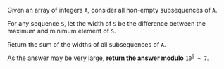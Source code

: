 Given an array of integers `A`, consider all non-empty subsequences of `A`.

For any sequence `S`, let the width of `S` be the difference between the maximum and minimum element of `S`.

Return the sum of the widths of all subsequences of `A`. 

As the answer may be very large, **return the answer modulo** <code>10<sup>9</sup> + 7</code>.